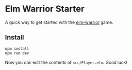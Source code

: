 # Elm Warrior Starter

A quick way to get started with the [elm-warrior](https://package.elm-lang.org/packages/Skinney/elm-warrior/latest/) game.

## Install

```bash
npm install
npm run dev
```

Now you can edit the contents of `src/Player.elm`. Good luck!
